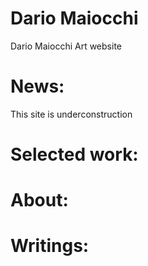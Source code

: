 # Dario Maiocchi
Dario Maiocchi Art website


# News:

This site is underconstruction

# Selected work:

# About:

# Writings:
